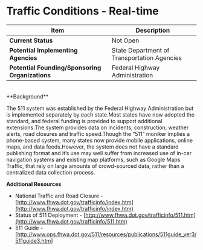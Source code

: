 # Traffic Conditions - Real-time
| Item | Description |
| --- | --- |
| **Current Status** | Not Open |
| **Potential Implementing Agencies** | State Department of Transportation Agencies |
| **Potential Founding/Sponsoring Organizations** | Federal Highway Administration |
<br>
**Background**

The 511 system was established by the Federal Highway Administration but is implemented separately by each state.Most states have now adopted the standard, and federal funding is provided to support additional extensions.The system provides data on incidents, construction, weather alerts, road closures and traffic speed.Though the “511” moniker implies a phone-based system, many states now provide mobile applications, online maps, and data feeds.However, the system does not have a standard publishing format and it’s use may well suffer from increased use of in-car navigation systems and existing map platforms, such as Google Maps Traffic, that rely on large amounts of crowd-sourced data, rather than a centralized data collection process.

**Additional Resources**

*   National Traffic and Road Closure - [http://www.fhwa.dot.gov/trafficinfo/index.htm](http://www.fhwa.dot.gov/trafficinfo/index.htm)
*   Status of 511 Deployment - [http://www.fhwa.dot.gov/trafficinfo/511.htm](http://www.fhwa.dot.gov/trafficinfo/511.htm)
*   511 Guide - [http://www.ops.fhwa.dot.gov/511/resources/publications/511guide_ver3/511guide3.htm]
